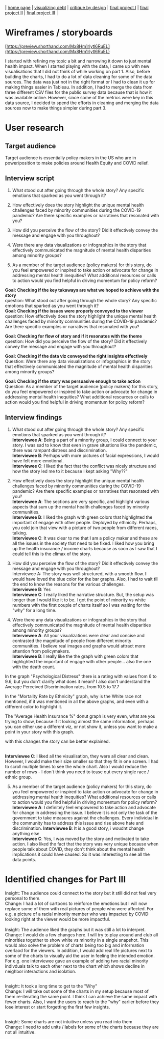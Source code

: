 | [home page](https://cvivek98.github.io/chinmay-vivek-portfolio/) | [visualizing debt](visualizing-government-debt) | [critique by design](critique-by-design) | [final project I](final-project-part-one) | [final project II](part-two) | [final project III](final-project-part-three) |

# Wireframes / storyboards

[https://preview.shorthand.com/Mx8Hm1rlytl6RuEL](https://preview.shorthand.com/Mx8Hm1rlytl6RuEL)

I started with refining my topic a bit and narrowing it down to just mental health impact. When I started playing with the data, I came up with new visualisations that I did not think of while working on part 1. Also, before building the charts, I had to do a lot of data cleaning for some of the data sources. The data was just not in the right format or I had to clean it up for making things easier in Tableau. In addition, I had to merge the data from three different CSV files for the public survey data because that is how it was available online. However, since some of the metrics were key in this data source, I decided to spend the efforts in cleaning and merging the data sources now to make things simpler during part 3.

# User research 


## Target audience
Target audience is essentially policy makers in the US who are in power/position to make policies around Health Equity and COVID relief.


## Interview script

1. What stood out after going through the whole story? Any specific emotions that sparked as you went through it?

2. How effectively does the story highlight the unique mental health challenges faced by minority communities during the COVID-19 pandemic? Are there specific examples or narratives that resonated with you?

3. How did you perceive the flow of the story? Did it effectively convey the message and engage with you throughout?

4. Were there any data visualizations or infographics in the story that effectively communicated the magnitude of mental health disparities among minority groups? 

5. As a member of the target audience (policy makers) for this story, do you feel empowered or inspired to take action or advocate for change in addressing mental health inequities? What additional resources or calls to action would you find helpful in driving momentum for policy reform?

**Goal: Checking if the key takaways are what we hoped to achieve with the story** <br>
question: What stood out after going through the whole story? Any specific emotions that sparked as you went through it?                                           
**Goal: Checking if the issues were properly conveyed to the viewer**  <br>
question: How effectively does the story highlight the unique mental health challenges faced by minority communities during the COVID-19 pandemic? Are there specific examples or narratives that resonated with you?

**Goal: Checking for flow of story and if it resonates with the theme**    <br>
question: How did you perceive the flow of the story? Did it effectively convey the message and engage with you throughout?

**Goal: Checking if the data viz conveyed the right insights effectively**<br>
Question: Were there any data visualizations or infographics in the story that effectively communicated the magnitude of mental health disparities among minority groups?

**Goal: Checking if the story was persuasive enough to take action**<br>
Question: As a member of the target audience (policy makers) for this story, do you feel empowered or inspired to take action or advocate for change in addressing mental health inequities? What additional resources or calls to action would you find helpful in driving momentum for policy reform?


## Interview findings

1. What stood out after going through the whole story? Any specific emotions that sparked as you went through it?
<br>**Interviewee A**: Being a part of a minority group, I could connect to your story. I was sad to know that even in grave situations like the pandemic, there was rampant distress and discrimination.
<br>**Interviewee B**: Perhaps with more pictures of facial expressions, I would have felt more emotional.
<br>**Interviewee C**: I liked the fact that the conflict was nicely structure and how the story led me to it because I kept asking "Why??"

2. How effectively does the story highlight the unique mental health challenges faced by minority communities during the COVID-19 pandemic? Are there specific examples or narratives that resonated with you?
<br>**Interviewee A**: The sections are very specific, and highlight various aspects that sum up the mental health challenges faced by minority communities.
<br>**Interviewee B**: I liked the graph with green colors that highlighted the important of engage with other people. Deployed by ethnicity. Perhaps, you cold join that view with a picture of two people from different races, talking. 
<br>**Interviewee C**: It was clear to me that I am a policy maker and these are all the issues in the society that need to be fixed. I liked how you bring up the health insurance / income charts because as soon as I saw that I could tell this is the climax of the story.

3. How did you perceive the flow of the story? Did it effectively convey the message and engage with you throughout?
<br>Interviewee A: The story was well structured, with a smooth flow. I would have loved the blue color for the bar graphs. Also, I had to wait till the end to know the reasons for the various challenges.
<br>**Interviewee B**: Yes
<br>**Interviewee C**: I really liked the narrative structure. But, the setup was longer than I would like it to be. I got the point of minority vs white numbers with the first couple of charts itself so I was waiting for the "why" for a long time.

4. Were there any data visualizations or infographics in the story that effectively communicated the magnitude of mental health disparities among minority groups? 
<br>**Interviewee A**: All your visualizations were clear and concise and contrasted the magnitude of people from different minority communities. I believe real images and graphs would attract more attention from policymakers.
<br>**Interviewee B**: I really like the  the graph with green colors that highlighted the important of engage with other people... also the one with the death count. 

In the graph "Psychological Distress" there is a rating with values from 6 to 9.6, but you don't clarify what does it mean?
I also don't understand the Average Perceived Discrimination rates, from 10.5 to 17.7

In the "Mortality Rate by Ethnicity" graph, why is the White race not mentioned, if it was mentioned in all the above graphs, and even with a different color to highlight it.


The "Average Health Insurance %" donut graph is very even, what are you trying to show, because if it looking almost the same information, perhaps you can either use a different viz, or not show it, unless you want to make a point in your story with this graph. 

with this changes the story can be better explained.

<br>**Interviewee C**: I liked all the visualisation, they were all clear and clean. However, I would make their size smaller so that they fit in one screen. I had to scroll multiple times to see the whole chart. Also I would reduce the number of rows - I don't think you need to tease out every single race / ethnic group. 

5. As a member of the target audience (policy makers) for this story, do you feel empowered or inspired to take action or advocate for change in addressing mental health inequities? What additional resources or calls to action would you find helpful in driving momentum for policy reform?
**Interviewee A**: I definitely feel empowered to take action and advocate for change in addressing the issue. I believe it is not only the task of the government to take measures against the challenges. Every individual in the community has to address this issue and rise above hate and discrimination.
**Interviewee B**: It is a good story, i woudnt change anything else
<br>**Interviewee C**: Yes, I was moved by the story and motivated to take action. I also liked the fact that the story was very unique because when people talk about COVID, they don't think about the mental health implications it could have caused. So it was interesting to see all the data points.

# Identified changes for Part III

Insight: The audience could connect to the story but it still did not feel very personal to them.
<br>Change: I had a lot of cartoons to reinforce the emotions but I will now replace some of them with real pictures of people who were affected. For e.g. a picture of a racial minority member who was impacted by COVID looking right at the viewer would be more impactful.
<br>
<br>Insight: The audience liked the graphs but it was still a lot to interpret.
<br>Change: I would do a few changes here. I will try to play around and club all minorities together to show white vs minority in a single snapshot. This would also solve the problem of charts being too big and information overlaod for the viewers. In addition, I would add real life pictures next to some of the charts to visually aid the user in feeling the intended emotion. For e.g. one interviewee gave an example of adding two racial minority indivduals talk to each other next to the chart which shows decline in neighbor interactions and isolation.

<br>Insight: It took a long time to get to the "Why"
<br>Change: I will take out some of the charts in my setup because most of them re-iterating the same point. I think I can achieve the same impact with fewer charts. Also, I want the users to reach to the "why" earlier before they lose interest or start forgetting the first few insights.

<br>Insight: Some charts are not intuitive unless you read into them 
<br>Change: I need to add units / labels for some of the charts because they are not all intuitive. 

